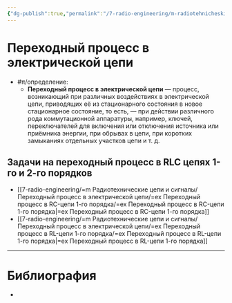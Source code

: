 ```yaml
---
{"dg-publish":true,"permalink":"/7-radio-engineering/m-radiotehnicheskie-czepi-i-signaly/perehodnyj-proczess-v-elektricheskoj-czepi/perehodnyj-proczess-v-elektricheskoj-czepi/","title":"Переходный процесс в электрической цепи"}
---
```



# Переходный процесс в электрической цепи

- #π/определение:
	- **Переходный процесс в электрической цепи** — процесс, возникающий при различных воздействиях в электрической цепи, приводящих её из стационарного состояния в новое стационарное состояние, то есть, — при действии различного рода коммутационной аппаратуры, например, ключей, переключателей для включения или отключения источника или приёмника энергии, при обрывах в цепи, при коротких замыканиях отдельных участков цепи и т. д.

## Задачи на переходный процесс в RLC цепях 1-го и 2-го порядков

- [[7-radio-engineering/=m Радиотехнические цепи и сигналы/Переходный процесс в электрической цепи/=ex Переходный процесс в RC-цепи 1-го порядка/=ex Переходный процесс в RC-цепи 1-го порядка\|=ex Переходный процесс в RC-цепи 1-го порядка]]
- [[7-radio-engineering/=m Радиотехнические цепи и сигналы/Переходный процесс в электрической цепи/=ex Переходный процесс в RL-цепи 1-го порядка/=ex Переходный процесс в RL-цепи 1-го порядка\|=ex Переходный процесс в RL-цепи 1-го порядка]]

---

# Библиография

- 
